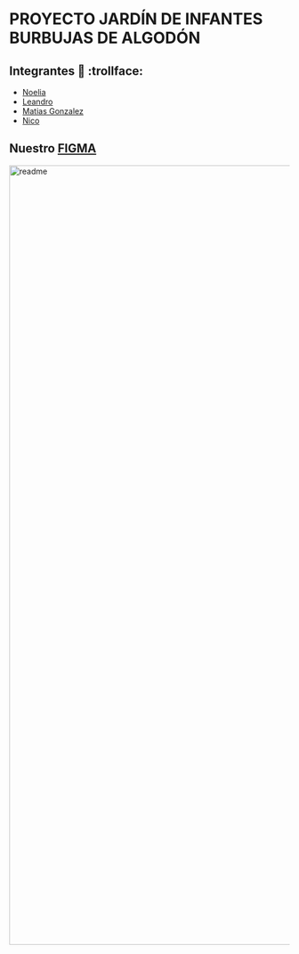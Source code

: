 # PROYECTO JARDÍN DE INFANTES BURBUJAS DE ALGODÓN 




## Integrantes  🍷 :trollface:

- [Noelia](https://github.com/Noegraf)
- [Leandro](https://github.com/manrique1986)
- [Matias Gonzalez](https://github.com/MatiasGonzalez1)
- [Nico](https://github.com/NicoSchonfeld)

## Nuestro [FIGMA](https://www.figma.com/file/Rr34WWBsSG1Ux3PCRm2brr/PROYECTO-BURBUJAS-DE-ALGOD%C3%93N?node-id=194%3A1008)

<img width="1400" alt="readme" src="https://user-images.githubusercontent.com/84995458/178170643-99dc4a0e-b0c5-4010-997c-b146115d1363.png">
